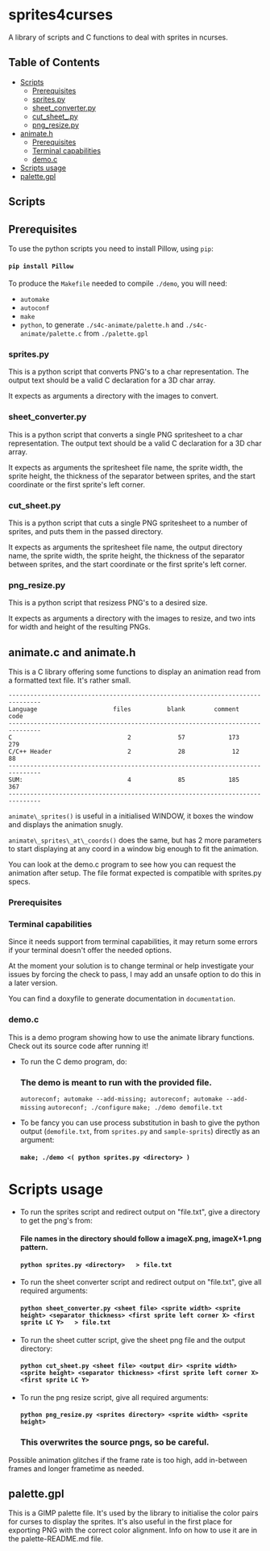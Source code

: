 # sprites4curses

A library of scripts and C functions to deal with sprites in ncurses.

## Table of Contents

+ [Scripts](#scripts)
  + [Prerequisites](#prerequisites_scripts)
  + [sprites.py](#sprites_py)
  + [sheet_converter.py](#sheet_converter_py)
  + [cut_sheet_.py](#cut_sheet_py)
  + [png_resize.py](#png_resize_py)
+ [animate.h](#animate)
  + [Prerequisites](#prerequisites_animate)
  + [Terminal capabilities](#terminal_capabilities)
  + [demo.c](#demo_c)
+ [Scripts usage](#scripts_usage)
+ [palette.gpl](#palette_gpl)

## Scripts <a name = "scripts"></a>

## Prerequisites <a name = "prerequisites_scripts"></a>

To use the python scripts you need to install Pillow, using `pip`:

#### `pip install Pillow`

To produce the `Makefile` needed to compile `./demo`, you will need:

  - `automake`
  - `autoconf`
  - `make`
  - `python`, to generate `./s4c-animate/palette.h` and `./s4c-animate/palette.c` from `./palette.gpl`

### sprites.py <a name = "sprites_py"></a>

This is a python script that converts PNG's to a char representation.
The output text should be a valid C declaration for a 3D char array.

It expects as arguments a directory with the images to convert.

### sheet_converter.py <a name = "sheet_converter_py"></a>

This is a python script that converts a single PNG spritesheet to a char representation.
The output text should be a valid C declaration for a 3D char array.

It expects as arguments the spritesheet file name, the sprite width, the sprite height, the thickness of the separator between sprites, and the start coordinate or the first sprite's left corner.

### cut_sheet.py <a name = "cut_sheet_py"></a>

This is a python script that cuts a single PNG spritesheet to a number of sprites, and puts them in the passed directory.

It expects as arguments the spritesheet file name, the output directory name, the sprite width, the sprite height, the thickness of the separator between sprites, and the start coordinate or the first sprite's left corner.

### png_resize.py <a name = "png_resize_py"></a>

This is a python script that resizess PNG's to a desired size.

It expects as arguments a directory with the images to resize, and two ints for width and height of the resulting PNGs.

## animate.c and animate.h <a name = "animate"></a>

This is a C library offering some functions to display an animation read from a formatted text file. It's rather small.

```
-------------------------------------------------------------------------------
Language                     files          blank        comment           code
-------------------------------------------------------------------------------
C                                2             57            173            279
C/C++ Header                     2             28             12             88
-------------------------------------------------------------------------------
SUM:                             4             85            185            367
-------------------------------------------------------------------------------
```

`animate\_sprites()` is useful in a initialised WINDOW, it boxes the window and displays the animation snugly.

`animate\_sprites\_at\_coords()` does the same, but has 2 more parameters to start displaying at any coord in a window big enough to fit the animation.

You can look at the demo.c program to see how you can request the animation after setup.
The file format expected is compatible with sprites.py specs.

### Prerequisites <a name = "prerequisites_animate"></a>

### Terminal capabilities <a name = "terminal_capabilities"></a>

Since it needs support from terminal capabilities, it may return some errors if your terminal doesn't offer the needed options.

At the moment your solution is to change terminal or help investigate your issues by forcing the check to pass, I may add an unsafe option to do this in a later version.

You can find a doxyfile to generate documentation in `documentation`.

### demo.c <a name = "demo_c"></a>

This is a demo program showing how to use the animate library functions. Check out its source code after running it!

- To run the C demo program, do:
  ### The demo is meant to run with the provided file.

    `autoreconf; automake --add-missing; autoreconf; automake --add-missing`
    `autoreconf; ./configure`
    `make; ./demo demofile.txt`

- To be fancy you can use process substitution in bash to give the python output (`demofile.txt`, from `sprites.py` and `sample-sprits`) directly as an argument:

  #### `make; ./demo <( python sprites.py <directory> )`

# Scripts usage <a name = "scripts_usage"></a>

- To run the sprites script and redirect output on "file.txt", give a directory to get the png's from:

  #### File names in the directory should follow a imageX.png, imageX+1.png pattern.
  #### `python sprites.py <directory>   > file.txt`

- To run the sheet converter script and redirect output on "file.txt", give all required arguments:

  #### `python sheet_converter.py <sheet file> <sprite width> <sprite height> <separator thickness> <first sprite left corner X> <first sprite LC Y>   > file.txt`

- To run the sheet cutter script, give the sheet png file and the output directory:

  #### `python cut_sheet.py <sheet file> <output dir> <sprite width> <sprite height> <separator thickness> <first sprite left corner X> <first sprite LC Y>`

- To run the png resize script, give all required arguments:

  #### `python png_resize.py <sprites directory> <sprite width> <sprite height>`
  ### This overwrites the source pngs, so be careful.

Possible animation glitches if the frame rate is too high, add in-between frames and longer frametime as needed.

## palette.gpl <a name = "palette_gpl"></a>

This is a GIMP palette file.
It's used by the library to initialise the color pairs for curses to display the sprites.
It's also useful in the first place for exporting PNG with the correct color alignment.
Info on how to use it are in the palette-README.md file.

